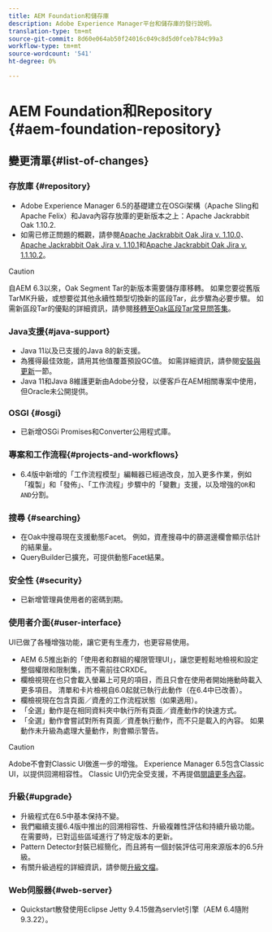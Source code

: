 ```yaml
---
title: AEM Foundation和儲存庫
description: Adobe Experience Manager平台和儲存庫的發行說明。
translation-type: tm+mt
source-git-commit: 8d60e064ab50f24016c049c8d5d0fceb784c99a3
workflow-type: tm+mt
source-wordcount: '541'
ht-degree: 0%

---
```



# AEM Foundation和Repository {#aem-foundation-repository}

## 變更清單{#list-of-changes}

### 存放庫 {#repository}

* Adobe Experience Manager 6.5的基礎建立在OSGi架構（Apache Sling和Apache Felix）和Java內容存放庫的更新版本之上：Apache Jackrabbit Oak 1.10.2.
* 如需已修正問題的概觀，請參閱[Apache Jackrabbit Oak Jira v. 1.10.0](https://archive.apache.org/dist/jackrabbit/oak/1.10.0/RELEASE-NOTES.txt)、[Apache Jackrabbit Oak Jira v. 1.10.1](https://archive.apache.org/dist/jackrabbit/oak/1.10.1/RELEASE-NOTES.txt)和[Apache Jackrabbit Oak Jira v. 1.1.10.2](https://archive.apache.org/dist/jackrabbit/oak/1.10.2/RELEASE-NOTES.txt)。

>[!CAUTION]
>
>自AEM 6.3以來，Oak Segment Tar的新版本需要儲存庫移轉。 如果您要從舊版TarMK升級，或想要從其他永續性類型切換新的區段Tar，此步驟為必要步驟。 如需新區段Tar的優點的詳細資訊，請參閱[移轉至Oak區段Tar常見問答集](/help/sites-deploying/revision-cleanup.md#migrating-to-oak-segment-tar)。

### Java支援{#java-support}

* Java 11以及已支援的Java 8的新支援。
* 為獲得最佳效能，請用其他值覆蓋預設GC值。 如需詳細資訊，請參閱[安裝與更新](/help/sites-deploying/custom-standalone-install.md)一節。
* Java 11和Java 8維護更新由Adobe分發，以便客戶在AEM相關專案中使用，但Oracle未公開提供。

### OSGI {#osgi}

* 已新增OSGi Promises和Converter公用程式庫。

### 專案和工作流程{#projects-and-workflows}

* 6.4版中新增的「工作流程模型」編輯器已經過改良，加入更多作業，例如「複製」和「發佈」、「工作流程」步驟中的「變數」支援，以及增強的`OR`和`AND`分割。

### 搜尋 {#searching}

* 在Oak中搜尋現在支援動態Facet。 例如，資產搜尋中的篩選邊欄會顯示估計的結果量。
* QueryBuilder已擴充，可提供動態Facet結果。

### 安全性 {#security}

* 已新增管理員使用者的密碼到期。

### 使用者介面{#user-interface}

UI已做了各種增強功能，讓它更有生產力，也更容易使用。

* AEM 6.5推出新的「使用者和群組的權限管理UI」，讓您更輕鬆地檢視和設定整個權限和限制集，而不需前往CRXDE。
* 欄檢視現在也只會載入螢幕上可見的項目，而且只會在使用者開始捲動時載入更多項目。 清單和卡片檢視自6.0起就已執行此動作（在6.4中已改善）。
* 欄檢視現在包含頁面／資產的工作流程狀態（如果適用）。
* 「全選」動作是在相同資料夾中執行所有頁面／資產動作的快速方式。
* 「全選」動作會嘗試對所有頁面／資產執行動作，而不只是載入的內容。 如果動作未升級為處理大量動作，則會顯示警告。

>[!CAUTION]
>
>Adobe不會對Classic UI做進一步的增強。 Experience Manager 6.5包含Classic UI，以提供回溯相容性。 Classic UI仍完全受支援，不再提倡[閱讀更多內容](/help/sites-deploying/ui-recommendations.md)。

### 升級{#upgrade}

* 升級程式在6.5中基本保持不變。
* 我們繼續支援6.4版中推出的回溯相容性、升級複雜性評估和持續升級功能。在需要時，已對這些區域進行了特定版本的更新。
* Pattern Detector封裝已經簡化，而且將有一個封裝評估可用來源版本的6.5升級。
* 有關升級過程的詳細資訊，請參閱[升級文檔](/help/sites-deploying/upgrade.md)。

### Web伺服器{#web-server}

* Quickstart散發使用Eclipse Jetty 9.4.15做為servlet引擎（AEM 6.4隨附9.3.22）。
